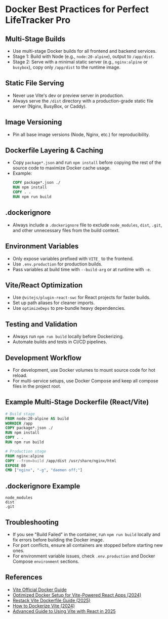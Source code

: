 # Docker Best Practices for Perfect LifeTracker Pro

## Multi-Stage Builds
- Use multi-stage Docker builds for all frontend and backend services.
- Stage 1: Build with Node (e.g., `node:20-alpine`), output to `/app/dist`.
- Stage 2: Serve with a minimal static server (e.g., `nginx:alpine` or `busybox`), copy only `/app/dist` to the runtime image.

## Static File Serving
- Never use Vite's dev or preview server in production.
- Always serve the `/dist` directory with a production-grade static file server (Nginx, BusyBox, or Caddy).

## Image Versioning
- Pin all base image versions (Node, Nginx, etc.) for reproducibility.

## Dockerfile Layering & Caching
- Copy `package*.json` and run `npm install` before copying the rest of the source code to maximize Docker cache usage.
- Example:
  ```dockerfile
  COPY package*.json ./
  RUN npm install
  COPY . .
  RUN npm run build
  ```

## .dockerignore
- Always include a `.dockerignore` file to exclude `node_modules`, `dist`, `.git`, and other unnecessary files from the build context.

## Environment Variables
- Only expose variables prefixed with `VITE_` to the frontend.
- Use `.env.production` for production builds.
- Pass variables at build time with `--build-arg` or at runtime with `-e`.

## Vite/React Optimization
- Use `@vitejs/plugin-react-swc` for React projects for faster builds.
- Set up path aliases for cleaner imports.
- Use `optimizeDeps` to pre-bundle heavy dependencies.

## Testing and Validation
- Always run `npm run build` locally before Dockerizing.
- Automate builds and tests in CI/CD pipelines.

## Development Workflow
- For development, use Docker volumes to mount source code for hot reload.
- For multi-service setups, use Docker Compose and keep all compose files in the project root.

## Example Multi-Stage Dockerfile (React/Vite)
```dockerfile
# Build stage
FROM node:20-alpine AS build
WORKDIR /app
COPY package*.json ./
RUN npm install
COPY . .
RUN npm run build

# Production stage
FROM nginx:alpine
COPY --from=build /app/dist /usr/share/nginx/html
EXPOSE 80
CMD ["nginx", "-g", "daemon off;"]
```

## .dockerignore Example
```
node_modules
dist
.git
```

## Troubleshooting
- If you see "Build Failed" in the container, run `npm run build` locally and fix errors before building the Docker image.
- For port conflicts, ensure all containers are stopped before starting new ones.
- For environment variable issues, check `.env.production` and Docker Compose `environment` sections.

## References
- [Vite Official Docker Guide](https://vitejs.dev/guide/static-deploy.html)
- [Optimized Docker Setup for Vite-Powered React Apps (2024)](https://medium.com/@pierre.fourny/optimized-docker-setup-for-vite-powered-react-apps-e7b7f5a82bb4)
- [Restack Vite Dockerfile Guide (2025)](https://www.restack.io/p/vite-app-answer-dockerfile-guide)
- [How to Dockerize Vite (2024)](https://dev.to/code42cate/how-to-dockerize-vite-44d3)
- [Advanced Guide to Using Vite with React in 2025](https://codeparrot.ai/blogs/advanced-guide-to-using-vite-with-react-in-2025) 